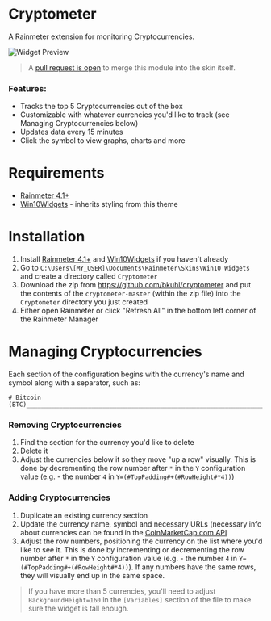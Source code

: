 # Cryptometer

A Rainmeter extension for monitoring Cryptocurrencies.

![Widget Preview](https://image.ibb.co/fU43NQ/cryptometer_preview.png)

 > A [pull request is open](https://github.com/tjmarkham/win10widgets/pull/80) to merge this module into the skin itself.

### Features:

 * Tracks the top 5 Cryptocurrencies out of the box
 * Customizable with whatever currencies you'd like to track (see Managing Cryptocurrencies below)
 * Updates data every 15 minutes
 * Click the symbol to view graphs, charts and more

# Requirements
 * [Rainmeter 4.1+](https://www.rainmeter.net)
 * [Win10Widgets](http://win10widgets.com) - inherits styling from this theme

# Installation

 1. Install [Rainmeter 4.1+](https://www.rainmeter.net) and [Win10Widgets](http://win10widgets.com) if you haven't already
 2. Go to `C:\Users\[MY_USER]\Documents\Rainmeter\Skins\Win10 Widgets` and create a directory called `Cryptometer`
 3. Download the zip from https://github.com/bkuhl/cryptometer and put the contents of the `cryptometer-master` (within the zip file) into the `Cryptometer` directory you just created
 4. Either open Rainmeter or click "Refresh All" in the bottom left corner of the Rainmeter Manager
 
# Managing Cryptocurrencies

Each section of the configuration begins with the currency's name and symbol along with a separator, such as:

```
# Bitcoin (BTC)__________________________________________________________________
```
 
### Removing Cryptocurrencies

 1. Find the section for the currency you'd like to delete
 2. Delete it
 3. Adjust the currencies below it so they move "up a row" visually.  This is done by decrementing the row number after `*` in the `Y` configuration value (e.g. - the number `4` in `Y=(#TopPadding#+(#RowHeight#*4))`)

### Adding Cryptocurrencies

 1. Duplicate an existing currency section
 2. Update the currency name, symbol and necessary URLs (necessary info about currencies can be found in the [CoinMarketCap.com API](https://api.coinmarketcap.com/v1/ticker/)
 3. Adjust the row numbers, positioning the currency on the list where you'd like to see it.  This is done by incrementing or decrementing the row number after `*` in the `Y` configuration value (e.g. - the number `4` in `Y=(#TopPadding#+(#RowHeight#*4))`).  If any numbers have the same rows, they will visually end up in the same space.
 
  > If you have more than 5 currencies, you'll need to adjust `BackgroundHeight=160` in the `[Variables]` section of the file to make sure the widget is tall enough.
